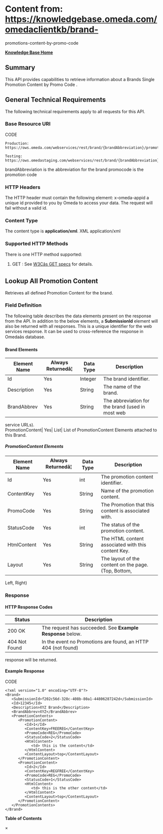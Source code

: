 # Content from: https://knowledgebase.omeda.com/omedaclientkb/brand-
promotions-content-by-promo-code

[**Knowledge Base Home**](../omedaclientkb/)

## Summary

This API provides capabilities to retrieve information about a Brands Single
Promotion Content by Promo Code .

## General Technical Requirements

The following technical requirements apply to all requests for this API.

### Base Resource URI

CODE

    
    
    Production: https://ows.omeda.com/webservices/rest/brand/{brandAbbreviation}/promotioncontent/promocode/{promotionCode}/* 
    
    Testing:    https://ows.omedastaging.com/webservices/rest/brand/{brandAbbreviation}/promotioncontent/promocode/{promotionCode}/* 
    

brandAbbreviation is the abbreviation for the brand promocode is the promotion
code

### HTTP Headers

The HTTP header must contain the following element: x-omeda-appid a unique id
provided to you by Omeda to access your data. The request will fail without a
valid id.

### Content Type

The content type is **application/xml**. XML application/xml

### Supported HTTP Methods

There is one HTTP method supported:

  1. GET : See [W3Câs GET specs](http://www.w3.org/Protocols/rfc2616/rfc2616-sec9.html#sec9.3) for details.

## Lookup All Promotion Content

Retrieves all defined Promotion Content for the brand.

### Field Definition

The following table describes the data elements present on the response from
the API. In addition to the below elements, a **SubmissionId** element will
also be returned with all responses. This is a unique identifier for the web
services response. It can be used to cross-reference the response in Omedaâs
database.

#### Brand Elements

Element Name| Always Returnedâ¦| Data Type| Description  
---|---|---|---  
Id| Yes| Integer| The brand identifier.  
Description| Yes| String| The name of the brand.  
BrandAbbrev| Yes| String| The abbreviation for the brand (used in most web
service URLs).  
PromotionContent| Yes| List| List of PromotionContent Elements attached to
this Brand.  
  
##### PromotionContent Elements

Element Name| Always Returnedâ¦| Data Type| Description  
---|---|---|---  
Id| Yes| int| The promotion content identifier.  
ContentKey| Yes| String| Name of the promotion content.  
PromoCode| Yes| String| The Promotion that this content is associated with.  
StatusCode| Yes| int| The status of the promotion content.  
HtmlContent| Yes| String| The HTML content associated with this content Key.  
Layout| Yes| String| The layout of the content on the page. (Top, Bottom,
Left, Right)  
  
### Response

#### HTTP Response Codes

Status| Description  
---|---  
200 OK| The request has succeeded. See **Example Response** below.  
404 Not Found| In the event no Promotions are found, an HTTP 404 (not found)
response will be returned.  
  
#### Example Response

CODE

    
    
    <?xml version="1.0" encoding="UTF-8"?>
    <Brand>
       <SubmissionId>f202c56d-328c-408b-80a1-44806287242d</SubmissionId>
       <Id>12345</Id>
       <Description>XYZ Brand</Description>
       <BrandAbbrev>XYZ</BrandAbbrev>
       <PromotionContents>
          <PromotionContent>
             <Id>1</Id>
             <ContentKey>FREEREG</ContentKey>
             <PromoCode>REG</PromoCode>
             <StatusCode>2</StatusCode>
             <HtmlContent>
                <td> this is the content</td>
             </HtmlContent>
             <ContentLayout>top</ContentLayout>
          </PromotionContent>
          <PromotionContent>
             <Id>2</Id>
             <ContentKey>REGFREE</ContentKey>
             <PromoCode>REG</PromoCode>
             <StatusCode>1</StatusCode>
             <HtmlContent>
                <td> this is the other content</td>
             </HtmlContent>
             <ContentLayout>top</ContentLayout>
          </PromotionContent>
       </PromotionContents>
    </Brand>

**Table of Contents**

×

